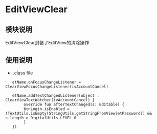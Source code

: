 # EditViewClear

## 模块说明
EditViewClear封装了EditView的清除操作

##  使用说明

* .class file
```
   etName.onFocusChangeListener = ClearViewFocusChangeListener(ivAccountCancel)

   etName.addTextChangedListener(object : ClearViewTextWatcher(ivAccountCancel) {
        override fun afterTextChanged(s: Editable) {
        btnLogin.isEnabled = !TextUtils.isEmpty(StringUtils.getStringFromView(etPassword)) && s.length > DigitalUtils.LEVEL_0
        }
   })
```


 
